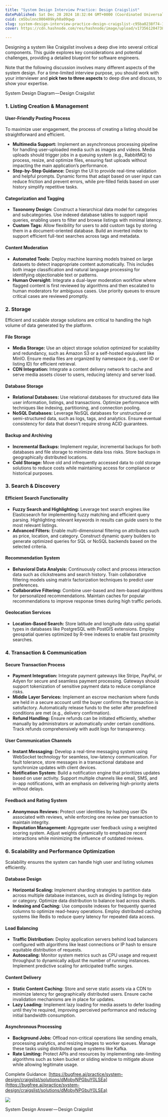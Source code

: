 ```yaml
---
title: "System Design Interview Practice: Design Craigslist"
datePublished: Sat Dec 28 2024 18:32:04 GMT+0000 (Coordinated Universal Time)
cuid: cm5bulnnc000409kyh0a09qwp
slug: system-design-interview-practice-design-craigslist-c95ba0238f74-1
cover: https://cdn.hashnode.com/res/hashnode/image/upload/v1735612047380/a377ef5c-b60d-4f1c-bea4-c493996762f0.png

---
```


Designing a system like Craigslist involves a deep dive into several critical components. This guide explores key considerations and potential challenges, providing a detailed blueprint for software engineers.

Note that the following discussion involves many different aspects of the system design. For a time-limited interview purpose, you should work with your interviewer and **pick two to three aspects** to deep dive and discuss, to show your expertise.

System Design Diagram — Design Craigslist

### 1\. Listing Creation & Management

#### User-Friendly Posting Process

To maximize user engagement, the process of creating a listing should be straightforward and efficient.

*   **Multimedia Support:** Implement an asynchronous processing pipeline for handling user-uploaded media such as images and videos. Media uploads should trigger jobs in a queuing system (e.g., RabbitMQ) to process, resize, and optimize files, ensuring fast uploads without impacting the main application’s performance.
*   **Step-by-Step Guidance:** Design the UI to provide real-time validation and helpful prompts. Dynamic forms that adapt based on user input can reduce friction and prevent errors, while pre-filled fields based on user history simplify repetitive tasks.

#### Categorization and Tagging

*   **Taxonomy Design:** Construct a hierarchical data model for categories and subcategories. Use indexed database tables to support rapid queries, enabling users to filter and browse listings with minimal latency.
*   **Custom Tags:** Allow flexibility for users to add custom tags by storing them in a document-oriented database. Build an inverted index to support efficient full-text searches across tags and metadata.

#### Content Moderation

*   **Automated Tools:** Deploy machine learning models trained on large datasets to detect inappropriate content automatically. This includes both image classification and natural language processing for identifying objectionable text or patterns.
*   **Human Oversight:** Integrate a dual-layer moderation workflow where flagged content is first reviewed by algorithms and then escalated to human moderators for ambiguous cases. Use priority queues to ensure critical cases are reviewed promptly.

### 2\. Storage

Efficient and scalable storage solutions are critical to handling the high volume of data generated by the platform.

#### File Storage

*   **Media Storage:** Use an object storage solution optimized for scalability and redundancy, such as Amazon S3 or a self-hosted equivalent like MinIO. Ensure media files are organized by namespace (e.g., user ID or listing ID) for efficient retrieval.
*   **CDN Integration:** Integrate a content delivery network to cache and serve media assets closer to users, reducing latency and server load.

#### Database Storage

*   **Relational Databases:** Use relational databases for structured data like user information, listings, and transactions. Optimize performance with techniques like indexing, partitioning, and connection pooling.
*   **NoSQL Databases:** Leverage NoSQL databases for unstructured or semi-structured data, such as logs, tags, and analytics. Ensure eventual consistency for data that doesn’t require strong ACID guarantees.

#### Backup and Archiving

*   **Incremental Backups:** Implement regular, incremental backups for both databases and file storage to minimize data loss risks. Store backups in geographically distributed locations.
*   **Cold Storage:** Move old and infrequently accessed data to cold storage solutions to reduce costs while maintaining access for compliance or historical purposes.

### 3\. Search & Discovery

#### Efficient Search Functionality

*   **Fuzzy Search and Highlighting:** Leverage text search engines like Elasticsearch for implementing fuzzy matching and efficient query parsing. Highlighting relevant keywords in results can guide users to the most relevant listings.
*   **Advanced Filters:** Enable multi-dimensional filtering on attributes such as price, location, and category. Construct dynamic query builders to generate optimized queries for SQL or NoSQL backends based on the selected criteria.

#### Recommendation System

*   **Behavioral Data Analysis:** Continuously collect and process interaction data such as clickstreams and search history. Train collaborative filtering models using matrix factorization techniques to predict user preferences.
*   **Collaborative Filtering:** Combine user-based and item-based algorithms for personalized recommendations. Maintain caches for popular recommendations to improve response times during high traffic periods.

#### Geolocation Services

*   **Location-Based Search:** Store latitude and longitude data using spatial types in databases like PostgreSQL with PostGIS extensions. Employ geospatial queries optimized by R-tree indexes to enable fast proximity searches.

### 4\. Transaction & Communication

#### Secure Transaction Process

*   **Payment Integration:** Integrate payment gateways like Stripe, PayPal, or Adyen for secure and seamless payment processing. Gateways should support tokenization of sensitive payment data to reduce compliance risks.
*   **Middle Layer Services:** Implement an escrow mechanism where funds are held in a secure account until the buyer confirms the transaction is satisfactory. Automatically release funds to the seller after predefined conditions are met (e.g., delivery confirmation).
*   **Refund Handling:** Ensure refunds can be initiated efficiently, whether manually by administrators or automatically under certain conditions. Track refunds comprehensively with audit logs for transparency.

#### User Communication Channels

*   **Instant Messaging:** Develop a real-time messaging system using WebSocket technology for seamless, low-latency communication. For fault tolerance, store messages in a transactional database and synchronize updates with client devices.
*   **Notification System:** Build a notification engine that prioritizes updates based on user activity. Support multiple channels like email, SMS, and in-app notifications, with an emphasis on delivering high-priority alerts without delays.

#### Feedback and Rating System

*   **Anonymous Reviews:** Protect user identities by hashing user IDs associated with reviews, while enforcing one review per transaction to maintain integrity.
*   **Reputation Management:** Aggregate user feedback using a weighted scoring system. Adjust weights dynamically to emphasize recent interactions while minimizing the influence of outdated reviews.

### 6\. Scalability and Performance Optimization

Scalability ensures the system can handle high user and listing volumes efficiently.

#### Database Design

*   **Horizontal Scaling:** Implement sharding strategies to partition data across multiple database instances, such as dividing listings by region or category. Optimize data distribution to balance load across shards.
*   **Indexing and Caching:** Use composite indexes for frequently queried columns to optimize read-heavy operations. Employ distributed caching systems like Redis to reduce query latency for repeated data access.

#### Load Balancing

*   **Traffic Distribution:** Deploy application servers behind load balancers configured with algorithms like least connections or IP hash to ensure equitable distribution of requests.
*   **Autoscaling:** Monitor system metrics such as CPU usage and request throughput to dynamically adjust the number of running instances. Implement predictive scaling for anticipated traffic surges.

#### Content Delivery

*   **Static Content Caching:** Store and serve static assets via a CDN to minimize latency for geographically distributed users. Ensure cache invalidation mechanisms are in place for updates.
*   **Lazy Loading:** Implement lazy loading for media assets to defer loading until they’re required, improving perceived performance and reducing initial bandwidth consumption.

#### Asynchronous Processing

*   **Background Jobs:** Offload non-critical operations like sending emails, processing analytics, and resizing images to worker queues. Manage these tasks using distributed queue systems like Kafka.
*   **Rate Limiting:** Protect APIs and resources by implementing rate-limiting algorithms such as token bucket or sliding window to mitigate abuse while allowing legitimate usage.

Complete Guidance: [https://bugfree.ai/practice/system-design/craigslist/solutions/dMobyNPGbuY0LSEa](https://bugfree.ai/practice/system-design/craigslist/solutions/dMobyNPGbuY0LSEa)

![](https://cdn.hashnode.com/res/hashnode/image/upload/v1735612046512/e5a6d0f6-bc3a-4011-814e-35142dae1e3d.png)

System Design Answer — Design Craigslist